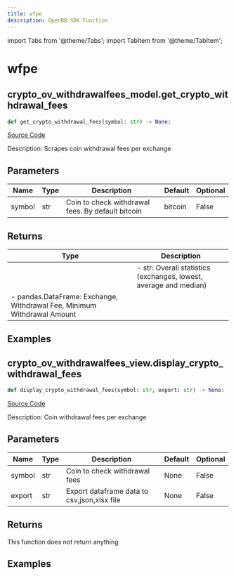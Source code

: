 ```yaml
---
title: wfpe
description: OpenBB SDK Function
---
```


import Tabs from '@theme/Tabs';
import TabItem from '@theme/TabItem';

# wfpe

<Tabs>
<TabItem value="model" label="Model" default>

## crypto_ov_withdrawalfees_model.get_crypto_withdrawal_fees

```python title='openbb_terminal/cryptocurrency/overview/withdrawalfees_model.py'
def get_crypto_withdrawal_fees(symbol: str) -> None:
```
[Source Code](https://github.com/OpenBB-finance/OpenBBTerminal/tree/main/openbb_terminal/cryptocurrency/overview/withdrawalfees_model.py#L209)

Description: Scrapes coin withdrawal fees per exchange

## Parameters

| Name | Type | Description | Default | Optional |
| ---- | ---- | ----------- | ------- | -------- |
| symbol | str | Coin to check withdrawal fees. By default bitcoin | bitcoin | False |

## Returns

| Type | Description |
| ---- | ----------- |
|  | - str:              Overall statistics (exchanges, lowest, average and median)
- pandas.DataFrame: Exchange, Withdrawal Fee, Minimum Withdrawal Amount |

## Examples



</TabItem>
<TabItem value="view" label="View">

## crypto_ov_withdrawalfees_view.display_crypto_withdrawal_fees

```python title='openbb_terminal/cryptocurrency/overview/withdrawalfees_view.py'
def display_crypto_withdrawal_fees(symbol: str, export: str) -> None:
```
[Source Code](https://github.com/OpenBB-finance/OpenBBTerminal/tree/main/openbb_terminal/cryptocurrency/overview/withdrawalfees_view.py#L86)

Description: Coin withdrawal fees per exchange

## Parameters

| Name | Type | Description | Default | Optional |
| ---- | ---- | ----------- | ------- | -------- |
| symbol | str | Coin to check withdrawal fees | None | False |
| export | str | Export dataframe data to csv,json,xlsx file | None | False |

## Returns

This function does not return anything

## Examples



</TabItem>
</Tabs>